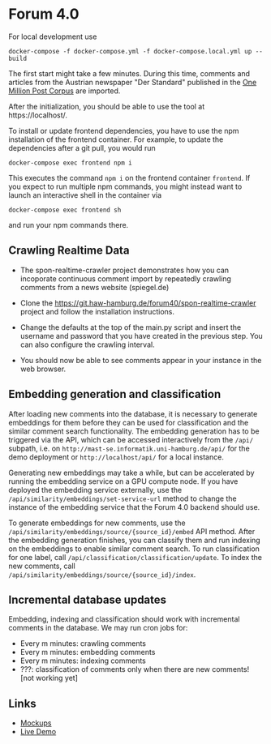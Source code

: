 # Forum 4.0
For local development use
```shell script
docker-compose -f docker-compose.yml -f docker-compose.local.yml up --build
```

The first start might take a few minutes.
During this time, comments and articles from the Austrian newspaper "Der Standard" published in the  [One Million Post Corpus](https://ofai.github.io/million-post-corpus/) are imported.

After the initialization, you should be able to use the tool at https://localhost/.

To install or update frontend dependencies, you have to use the npm installation of the frontend container.
For example, to update the dependencies after a git pull, you would run
```shell script
docker-compose exec frontend npm i
```
This executes the command `npm i` on the frontend container `frontend`.
If you expect to run multiple npm commands, you might instead want to launch an interactive shell in the container via
```shell script
docker-compose exec frontend sh
```
and run your npm commands there.

## Crawling Realtime Data

- The spon-realtime-crawler project demonstrates how you can incoporate continuous comment import by repeatedly crawling comments from a news website (spiegel.de)

- Clone the https://git.haw-hamburg.de/forum40/spon-realtime-crawler project and follow the installation instructions.

- Change the defaults at the top of the main.py script and insert the username and password that you have created in the previous step. You can also configure the crawling interval.

- You should now be able to see comments appear in your instance in the web browser.

## Embedding generation and classification
After loading new comments into the database, it is necessary to generate embeddings for them before they can be used for classification and the similar comment search functionality.
The embedding generation has to be triggered via the API, which can be accessed interactively from the `/api/` subpath, i.e. on `http://mast-se.informatik.uni-hamburg.de/api/` for the demo deployment or `http://localhost/api/` for a local instance.

Generating new embeddings may take a while, but can be accelerated by running the embedding service on a GPU compute node.
If you have deployed the embedding service externally, use the `/api/similarity/embeddings/set-service-url` method to change the instance of the embedding service
that the Forum 4.0 backend should use.

To generate embeddings for new comments, use the `/api/similarity/embeddings/source/{source_id}/embed` API method.
After the embedding generation finishes, you can classify them and run indexing on the embeddings to enable similar comment search.
To run classification for one label, call `/api/classification/classification/update`.
To index the new comments, call `/api/similarity/embeddings/source/{source_id}/index`.


## Incremental database updates

Embedding, indexing and classification should work with incremental comments in the database. We may run cron jobs for:
* Every m minutes: crawling comments
* Every m minutes: embedding comments
* Every m minutes: indexing comments
* ???: classification of comments only when there are new comments! [not working yet]


## Links

- [Mockups](https://drive.google.com/file/d/1dHhMLJ3wGDxC2tQtV3n5kjjxIm-DBiaC/view?usp=sharing)
- [Live Demo](https://mast-se.informatik.uni-hamburg.de/)

